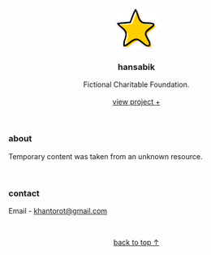 <br />
<div align="center">
  <a href="#top">
    <img src="content/icons/logo.png" alt="logo" width="80" height="80">
  </a>

  <h3 align="center">hansabik</h3>

  <p align="center">
    Fictional Charitable Foundation.
    <br />
    <br />
    <a href="https://khantorot.github.io/hansabik">view project +</a>
  </p>
</div>
<br />





### about

Temporary content was taken from an unknown resource.



<br />



### contact

Email - khantorot@gmail.com





<br />
<p align="center"><a href="#top">back to top ↑</a></p>